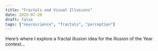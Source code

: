 ```yaml
---
title: "Fractals and Visual Illusions"
date: 2025-07-26
draft: false
tags: ["neuroscience", "fractals", "perception"]
---
```


Here’s where I explore a fractal illusion idea for the Illusion of the Year contest...



